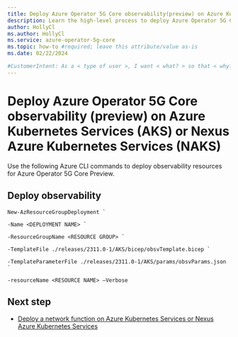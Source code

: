 ```yaml
---
title: Deploy Azure Operator 5G Core observability(preview) on Azure Kubernetes Services
description: Learn the high-level process to deploy Azure Operator 5G Core observability (preview) on Azure Kubernetes Services.
author: HollyCl
ms.author: HollyCl
ms.service: azure-operator-5g-core
ms.topic: how-to #required; leave this attribute/value as-is
ms.date: 02/22/2024

#CustomerIntent: As a < type of user >, I want < what? > so that < why? >.
---
```


# Deploy Azure Operator 5G Core observability (preview) on Azure Kubernetes Services (AKS) or Nexus Azure Kubernetes Services (NAKS)

Use the following Azure CLI commands to deploy observability resources for Azure Operator 5G Core Preview.

## Deploy observability


```azurecli
New-AzResourceGroupDeployment ` 

-Name <DEPLOYMENT NAME> ` 

-ResourceGroupName <RESOURCE GROUP> ` 

-TemplateFile ./releases/2311.0-1/AKS/bicep/obsvTemplate.bicep ` 

-TemplateParameterFile ./releases/2311.0-1/AKS/params/obsvParams.json ` 

-resourceName <RESOURCE NAME> –Verbose
```

## Next step

- [Deploy a network function on Azure Kubernetes Services or Nexus Azure Kubernetes Services](how-to-deploy-network-functions.md)